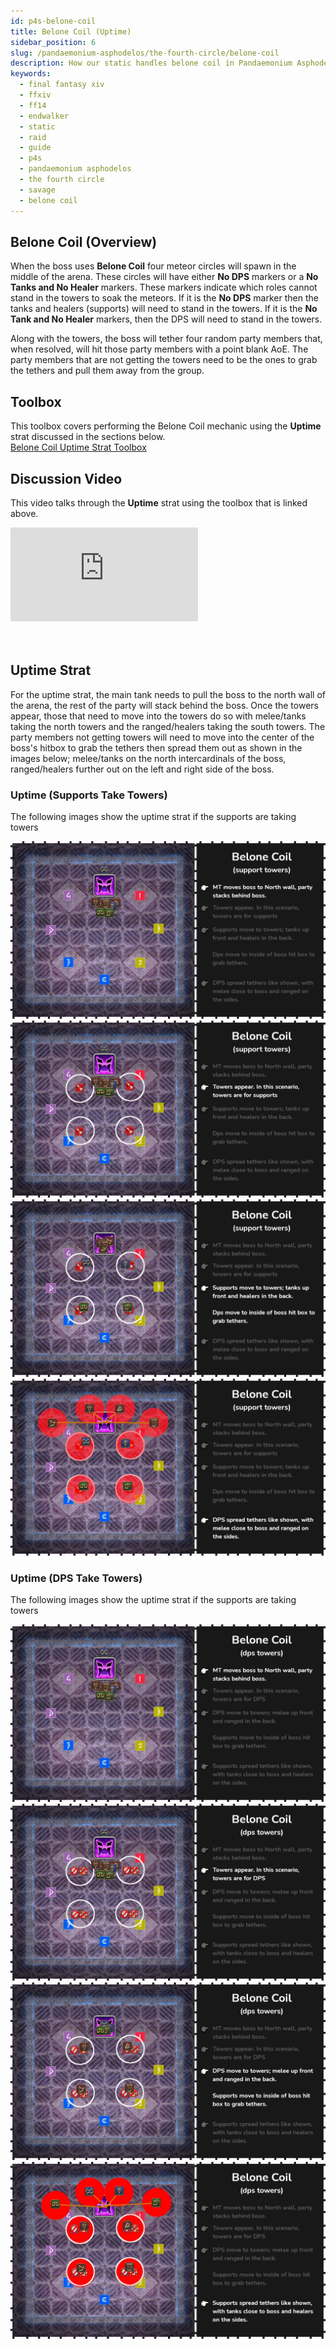 ```yaml
---
id: p4s-belone-coil
title: Belone Coil (Uptime)
sidebar_position: 6
slug: /pandaemonium-asphodelos/the-fourth-circle/belone-coil
description: How our static handles belone coil in Pandaemonium Asphodelos The Fourth Circle (Savage)
keywords: 
  - final fantasy xiv
  - ffxiv
  - ff14
  - endwalker
  - static
  - raid
  - guide
  - p4s
  - pandaemonium asphodelos
  - the fourth circle
  - savage
  - belone coil
---
```


## Belone Coil (Overview)
When the boss uses **Belone Coil** four meteor circles will spawn in the middle of the arena.  These circles will have either  **No DPS** markers or a **No Tanks and No Healer** markers.  These markers indicate which roles cannot stand in the towers to soak the meteors.  If it is the **No DPS** marker then the tanks and healers (supports) will need to stand in the towers.  If it is the **No Tank and No Healer** markers, then the DPS will need to stand in the towers.

Along with the towers, the boss will tether four random party members that, when resolved, will hit those party members with a point blank AoE.  The party members that are not getting the towers need to be the ones to grab the tethers and pull them away from the group.

## Toolbox
This toolbox covers performing the Belone Coil mechanic using the **Uptime** strat discussed in the sections below.  
[Belone Coil Uptime Strat Toolbox](https://ff14.toolboxgaming.space/?id=496155223924461&preview=1)

## Discussion Video
This video talks through the **Uptime** strat using the toolbox that is linked above.

<div style={{
    position: "relative",
    paddingBottom: "56.25%",
    height: "0",
    overflow: "hidden",
    maxWidth: "100%"
    }}>
    <iframe style={{
        position: "absolute",
        top: "0",
        left: "0",
        width: "100%",
        height: "100%"
    }} src='https://www.youtube.com/embed/-gkjwWcNiJ8' frameborder='0' allowfullscreen></iframe>
</div>
<br/> 
<br/> 

## Uptime Strat
For the uptime strat, the main tank needs to pull the boss to the north wall of the arena, the rest of the party will stack behind the boss.  Once the towers appear, those that need to move into the towers do so with melee/tanks taking the north towers and the ranged/healers taking the south towers.  The party members not getting towers will need to move into the center of the boss's hitbox to grab the tethers then spread them out as shown in the images below; melee/tanks on the north intercardinals of the boss, ranged/healers further out on the left and right side of the boss.

### Uptime (Supports Take Towers)
The following images show the uptime strat if the supports are taking towers

![Belone Coil Uptime Supports Step 1](/img/pandaemonium-asphodelos/the-fourth-circle/belone-coil/belone-coil-supports-step-one.webp)
![Belone Coil Uptime Supports Step 2](/img/pandaemonium-asphodelos/the-fourth-circle/belone-coil/belone-coil-supports-step-two.webp)
![Belone Coil Uptime Supports Step 3](/img/pandaemonium-asphodelos/the-fourth-circle/belone-coil/belone-coil-supports-step-three.webp)
![Belone Coil Uptime Supports Step 4](/img/pandaemonium-asphodelos/the-fourth-circle/belone-coil/belone-coil-supports-step-four.webp)

### Uptime (DPS Take Towers)
The following images show the uptime strat if the supports are taking towers

![Belone Coil Uptime DPS Step 1](/img/pandaemonium-asphodelos/the-fourth-circle/belone-coil/belone-coil-dps-step-one.webp)
![Belone Coil Uptime DPS Step 2](/img/pandaemonium-asphodelos/the-fourth-circle/belone-coil/belone-coil-dps-step-two.webp)
![Belone Coil Uptime DPS Step 3](/img/pandaemonium-asphodelos/the-fourth-circle/belone-coil/belone-coil-dps-step-three.webp)
![Belone Coil Uptime DPS Step 4](/img/pandaemonium-asphodelos/the-fourth-circle/belone-coil/belone-coil-dps-step-four.webp)